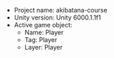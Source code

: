 <!-- UNITY CODE ASSIST INSTRUCTIONS START -->
- Project name: akibatana-course
- Unity version: Unity 6000.1.1f1
- Active game object:
  - Name: Player
  - Tag: Player
  - Layer: Player
<!-- UNITY CODE ASSIST INSTRUCTIONS END -->